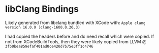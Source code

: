 # libClang Bindings

Likely generated from libclang bundled with XCode with:
`Apple clang version 16.0.0 (clang-1600.0.26.3)`

I had copied the headers before and do need recall which were copied.
If not from XCodeBuildTools, then they were likely copied from LLVM @ `3fb0bea859efaf401ad0ce420d7b75e3ff1c4746`


